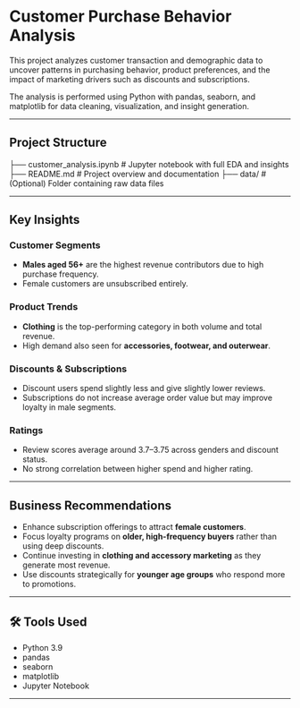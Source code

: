 # Customer Purchase Behavior Analysis

This project analyzes customer transaction and demographic data to uncover patterns in purchasing behavior, product preferences, and the impact of marketing drivers such as discounts and subscriptions.

The analysis is performed using Python with pandas, seaborn, and matplotlib for data cleaning, visualization, and insight generation.

---

##  Project Structure

├── customer_analysis.ipynb # Jupyter notebook with full EDA and insights
├── README.md # Project overview and documentation
├── data/ # (Optional) Folder containing raw data files

---

##  Key Insights

###  Customer Segments
- **Males aged 56+** are the highest revenue contributors due to high purchase frequency.
- Female customers are unsubscribed entirely.

### Product Trends
- **Clothing** is the top-performing category in both volume and total revenue.
- High demand also seen for **accessories, footwear, and outerwear**.

###  Discounts & Subscriptions
- Discount users spend slightly less and give slightly lower reviews.
- Subscriptions do not increase average order value but may improve loyalty in male segments.

###  Ratings
- Review scores average around 3.7–3.75 across genders and discount status.
- No strong correlation between higher spend and higher rating.

---

##  Business Recommendations

- Enhance subscription offerings to attract **female customers**.
- Focus loyalty programs on **older, high-frequency buyers** rather than using deep discounts.
- Continue investing in **clothing and accessory marketing** as they generate most revenue.
- Use discounts strategically for **younger age groups** who respond more to promotions.

---

## 🛠️ Tools Used

- Python 3.9
- pandas
- seaborn
- matplotlib
- Jupyter Notebook

---

